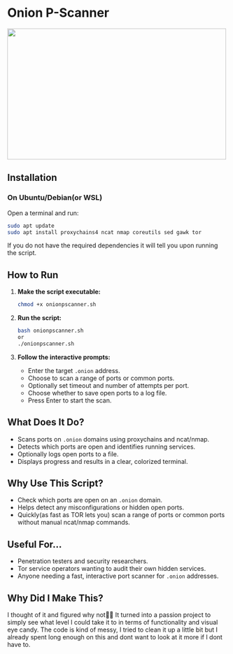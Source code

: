 # Onion P-Scanner

<img src="[IMG_LINK](https://i.imgur.com/24vGCaw.png)" width="500" height="300"/>

## Installation

### On Ubuntu/Debian(or WSL)

Open a terminal and run:

```bash
sudo apt update
sudo apt install proxychains4 ncat nmap coreutils sed gawk tor
```

If you do not have the required dependencies it will tell you upon running the script.

## How to Run

1. **Make the script executable:**
   ```bash
   chmod +x onionpscanner.sh
   ```

2. **Run the script:**
   ```bash
   bash onionpscanner.sh
   or
   ./onionpscanner.sh
   ```

3. **Follow the interactive prompts:**
   - Enter the target `.onion` address.
   - Choose to scan a range of ports or common ports.
   - Optionally set timeout and number of attempts per port.
   - Choose whether to save open ports to a log file.
   - Press Enter to start the scan.

## What Does It Do?

- Scans ports on `.onion` domains using proxychains and ncat/nmap.
- Detects which ports are open and identifies running services.
- Optionally logs open ports to a file.
- Displays progress and results in a clear, colorized terminal.

## Why Use This Script?

- Check which ports are open on an `.onion` domain.
- Helps detect any misconfigurations or hidden open ports.
- Quickly(as fast as TOR lets you) scan a range of ports or common ports without manual ncat/nmap commands.

## Useful For...

- Penetration testers and security researchers.
- Tor service operators wanting to audit their own hidden services.
- Anyone needing a fast, interactive port scanner for `.onion` addresses.

## Why Did I Make This?

I thought of it and figured why not🤷‍♂️
It turned into a passion project to simply see what level I could take it to in terms of functionality and visual eye candy.
The code is kind of messy, I tried to clean it up a little bit but I already spent long enough on this and dont want to look at it more if I dont have to.
